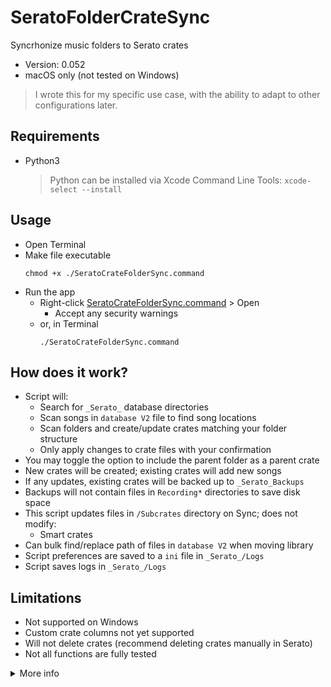 # SeratoFolderCrateSync

Syncrhonize music folders to Serato crates

- Version: 0.052
- macOS only (not tested on Windows)

> I wrote this for my specific use case, with the ability to adapt to other configurations later.

## Requirements

- Python3
  > Python can be installed via Xcode Command Line Tools: `xcode-select --install`

## Usage


- Open Terminal
- Make file executable
  ```
  chmod +x ./SeratoCrateFolderSync.command
  ```
- Run the app
  - Right-click [SeratoCrateFolderSync.command](SeratoCrateFolderSync.command) > Open
    - Accept any security warnings
  - or, in Terminal
    ```
    ./SeratoCrateFolderSync.command
    ```

## How does it work?

- Script will:
  - Search for `_Serato_` database directories
  - Scan songs in `database V2` file to find song locations
  - Scan folders and create/update crates matching your folder structure
  - Only apply changes to crate files with your confirmation
- You may toggle the option to include the parent folder as a parent crate
- New crates will be created; existing crates will add new songs
- If any updates, existing crates will be backed up to `_Serato_Backups`
- Backups will not contain files in `Recording*` directories to save disk space
- This script updates files in `/Subcrates` directory on Sync; does not modify:
  - Smart crates
- Can bulk find/replace path of files in `database V2` when moving library
- Script preferences are saved to a `ini` file in `_Serato_/Logs`
- Script saves logs in `_Serato_/Logs`

## Limitations

- Not supported on Windows
- Custom crate columns not yet supported
- Will not delete crates (recommend deleting crates manually in Serato)
- Not all functions are fully tested

<details><summary>More info</summary><p>

## Parent Crate Option

- Include the top level folder as a crate? True
  ```
  Example of True:
    Crates
    ├─ Top 40
    ├─ Chill
    ├─ R&B
    └─ House
  ```
- Do not include the top level folder as a crate? False
  ```
  Example of False:
    Top 40
    Chill
    R&B
    House
  ```
## Crate File Info

In each frame/tag/code/etc, bytes...

- 0:3 have a Serato tag (legend below)
- 4:7 is the length of the data
- 8:8+length is the remainder of the data
- 0:4 can be decoded as utf-8
- 8:8+length can be decoded as utf-16-be (big endian)

## Fields

Source: https://github.com/Holzhaus/serato-tags/blob/master/scripts/database_v2.py

- Database
  - `vrsn`: Version
  - `otrk`: Track
  - `ttyp`: File Type
  - `pfil`: File Path
  - `tsng`: Song Title
  - `tlen`: Length
  - `tbit`: Bitrate
  - `tsmp`: Sample Rate
  - `tbpm`: BPM
  - `tadd`: Date added
  - `uadd`: Date added
  - `tkey`: Key
  - `bbgl`: Beatgrid Locked
  - `tart`: Artist
  - `utme`: File Time
  - `bmis`: Missing
- Crates
  - `osrt`: Sorting
  - `brev`: Reverse Order
  - `ovct`: Column Title
  - `tvcn`: Column Name
  - `tvcw`: Column Width
  - `ptrk`: Track Path

</p></details>
